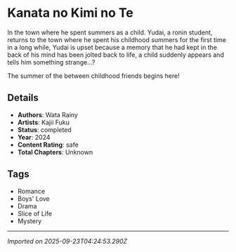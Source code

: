 # Kanata no Kimi no Te

In the town where he spent summers as a child. Yudai, a ronin student, returns to the town where he spent his childhood summers for the first time in a long while, Yudai is upset because a memory that he had kept in the back of his mind has been jolted back to life, a child suddenly appears and tells him something strange...?

The summer of the between childhood friends begins here!

## Details
- **Authors**: Wata Rainy
- **Artists**: Kajii Fuku
- **Status**: completed
- **Year**: 2024
- **Content Rating**: safe
- **Total Chapters**: Unknown

## Tags
- Romance
- Boys' Love
- Drama
- Slice of Life
- Mystery

---
*Imported on 2025-09-23T04:24:53.290Z*
